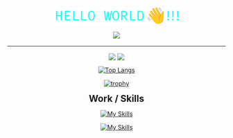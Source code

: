 <p align="center">
  <a href="https://github.com/yuriy-o/">
    <img src="https://github.com/yuriy-o/yuriy-o/blob/main/hw.png" alt="HELLO WORLD!" /></a>
</p>

<p align="center">
   <a href="https://git.io/typing-svg">
    <img src="https://readme-typing-svg.demolab.com?font=Fira+Code&weight=500&size=24&pause=1000&color=00FFFF&center=true&width=700&lines=I'm+Yuriy+Orekhov.;I'm+a+junior+Full-stack+web+and+app+developer.;Always+learning+new+things." /></a>
</p>

<div align="center">

<hr>

<a href="https://www.linkedin.com/in/yuriy-orekhov/" target="blank"><img align="center" src="https://img.shields.io/badge/Linkedin-0a63bc?style=flat&logo=Linkedin&logoColor=fff" height="30"  /></a>
<a href="https://t.me/yuriy_oreh" target="blank"><img align="center" src="https://img.shields.io/badge/-Telegram-004f76?style=flat-square&logo=Telegram&logoColor=fff"  height="30"  /></a>

[![Top Langs](https://github-readme-stats.vercel.app/api/top-langs/?username=yuriy-o&langs_count=6&layout=compact&theme=gotham)](https://github.com/yuriy-o/github-readme-stats)

[![trophy](https://github-profile-trophy.vercel.app/?username=yuriy-o&theme=onedark)](https://github.com/yuriy-o/github-profile-trophy)

</div>

<div align="center">
<h2 align="center" style="margin: 5px 10px;">Work / Skills</h2>

[![My Skills](https://skillicons.dev/icons?i=javascript,react,nodejs,redux,html,css,sass,mongodb,express,firebase,mysql,postman&theme=dark)](https://skillicons.dev)

[![My Skills](https://skillicons.dev/icons?i=vscode,git,github,gitlab,figma&theme=dark)](https://skillicons.dev)

</div>

<!-- <p><img align="center" src="https://github.com/yuriy-o/yuriy-o/blob/main/profile-3d-contrib/profile-night-view.svg" alt="Yuriy Orekhov" ></p> -->
